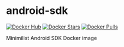 # android-sdk
[![Docker Hub](https://img.shields.io/badge/Docker%20Hub-info-blue.svg)](https://hub.docker.com/r/jdoneill/android-sdk/)
[![Docker Stars](https://img.shields.io/docker/stars/jdoneill/android-sdk.svg)](https://hub.docker.com/r/jdoneill/android-sdk/)
[![Docker Pulls](https://img.shields.io/docker/pulls/jdoneill/android-sdk.svg)](https://hub.docker.com/r/jdoneill/android-sdk/)

Minimilist Android SDK Docker image
